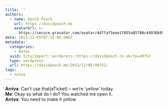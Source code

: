 ```yaml
---
title: ''
authors:
  - name: David Peach
    url: https://davidpeach.me
    avatarUrl: >-
      https://secure.gravatar.com/avatar/4d7faf5eee1f055a85788c44936b8995eaab6dfb004e7854ec747ccb272e91ee?s=96&d=mm&r=g
date: 2013-12-05T07:55:00.000Z
metadata:
  categories:
    - Notes
  uuid: 11ty/import::wordpress::https://davidpeach.co.uk/?p=48752
  type: wordpress
  url: https://davidpeach.me/2013/12/05/48752/
tags:
  - notes
---
```

**Arriva**: Can’t use that(eTicket) – we’re ‘yellow’ today.  
**Me**: Okay so what do I do? You watched me open it.  
**Arriva**: You need to make it yellow